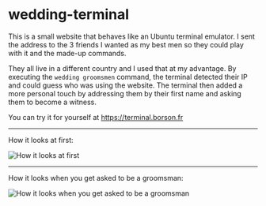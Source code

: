 # wedding-terminal

This is a small website that behaves like an Ubuntu terminal emulator. I sent the address to the 3 friends I wanted as my best men so they could play with it and the made-up commands.

They all live in a different country and I used that at my advantage. By executing the `wedding groomsmen` command, the terminal detected their IP and could guess who was using the website. The terminal then added a more personal touch by addressing them by their first name and asking them to become a witness.

You can try it for yourself at https://terminal.borson.fr

----------
How it looks at first:

![How it looks at first](https://i.imgur.com/n5WCnZ4.png)


----------
How it looks when you get asked to be a groomsman:

![How it looks when you get asked to be a groomsman](https://i.imgur.com/ofJUAym.png)

